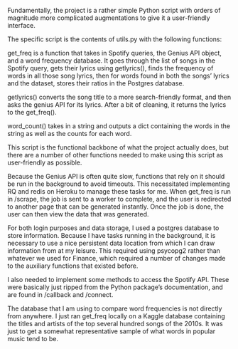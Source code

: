 Fundamentally, the project is a rather simple Python script with orders of magnitude more complicated augmentations to give it a user-friendly interface.  

The specific script is the contents of utils.py with the following functions:

get_freq is a function that takes in Spotify queries, the Genius API object, and a word frequency database. It goes through the list of songs in the Spotify query, gets their lyrics using getlyrics(), finds the frequency of words in all those song lyrics, then for words found in both the songs’ lyrics and the dataset, stores their ratios in the Postgres database.

getlyrics() converts the song title to a more search-friendly format, and then asks the genius API for its lyrics. After a bit of cleaning, it returns the lyrics to the get_freq().

word_count() takes in a string and outputs a dict containing the words in the string as well as the counts for each word. 

This script is the functional backbone of what the project actually does, but there are a number of other functions needed to make using this script as user-friendly as possible. 

Because the Genius API is often quite slow, functions that rely on it should be run in the background to avoid timeouts. This necessitated implementing RQ and redis on Heroku to manage these tasks for me. When get_freq is run in /scrape, the job is sent to a worker to complete, and the user is redirected to another page that can be generated instantly. Once the job is done, the user can then view the data that was generated. 

For both login purposes and data storage, I used a postgres database to store information. Because I have tasks running in the background, it is necessary to use a nice persistent data location from which I can draw information from at my leisure. This required using psycopg2 rather than whatever we used for Finance, which required a number of changes made to the auxiliary functions that existed before. 

I also needed to implement some methods to access the Spotify API. These were basically just ripped from the Python package’s documentation, and are found in /callback and /connect.

The database that I am using to compare word frequencies is not directly from anywhere. I just ran get_freq locally on a Kaggle database containing the titles and artists of the top several hundred songs of the 2010s. It was just to get a somewhat representative sample of what words in popular music tend to be. 
